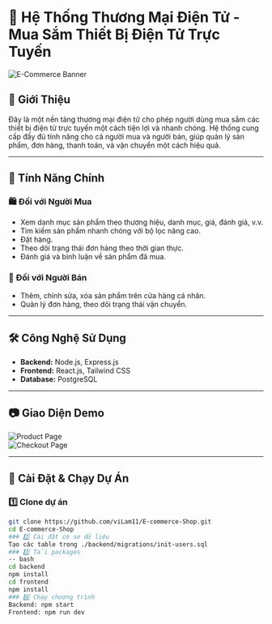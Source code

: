 # 🛒 Hệ Thống Thương Mại Điện Tử - Mua Sắm Thiết Bị Điện Tử Trực Tuyến  

![E-Commerce Banner](https://source.unsplash.com/1200x400/?shopping,technology)  

## 📌 Giới Thiệu  
Đây là một nền tảng thương mại điện tử cho phép người dùng mua sắm các thiết bị điện tử trực tuyến một cách tiện lợi và nhanh chóng. Hệ thống cung cấp đầy đủ tính năng cho cả người mua và người bán, giúp quản lý sản phẩm, đơn hàng, thanh toán, và vận chuyển một cách hiệu quả.  

---

## 🎯 Tính Năng Chính  

### 🛍️ Đối với Người Mua  
- Xem danh mục sản phẩm theo thương hiệu, danh mục, giá, đánh giá, v.v.  
- Tìm kiếm sản phẩm nhanh chóng với bộ lọc nâng cao.  
- Đặt hàng.  
- Theo dõi trạng thái đơn hàng theo thời gian thực.  
- Đánh giá và bình luận về sản phẩm đã mua.  

### 🏪 Đối với Người Bán  
- Thêm, chỉnh sửa, xóa sản phẩm trên cửa hàng cá nhân.  
- Quản lý đơn hàng, theo dõi trạng thái vận chuyển.  

---

## 🛠️ Công Nghệ Sử Dụng  
- **Backend:** Node.js, Express.js  
- **Frontend:** React.js, Tailwind CSS  
- **Database:** PostgreSQL

---

## 📷 Giao Diện Demo  
![Product Page](https://source.unsplash.com/800x400/?laptop,ecommerce)  
![Checkout Page](https://source.unsplash.com/800x400/?payment,shopping)  

---

## 🚀 Cài Đặt & Chạy Dự Án  

### 1️⃣ Clone dự án  
```bash
git clone https://github.com/viLam11/E-commerce-Shop.git
cd E-commerce-Shop
### 2️⃣ Cài đặt cơ sơ dữ liệu
Tạo các table trong ./backend/migrations/init-users.sql
### 3️⃣ Tải packages 
-- bash
cd backend
npm install
cd frontend
npm install
### 4️⃣ Chạy chương trình
Backend: npm start
Frontend: npm run dev